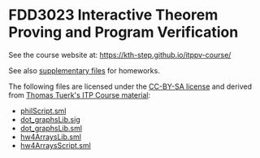 # FDD3023 Interactive Theorem Proving and Program Verification

See the course website at: https://kth-step.github.io/itppv-course/

See also [supplementary files](homeworks) for homeworks.

The following files are licensed under the [CC-BY-SA license](https://creativecommons.org/licenses/by-sa/4.0/) and derived from [Thomas Tuerk's ITP Course material](https://github.com/thtuerk/ITP-course):

- [philScript.sml](homeworks/hw2-supplementary/philScript.sml)
- [dot_graphsLib.sig](homeworks/hw4-supplementary/dot_graphsLib.sig)
- [dot_graphsLib.sml](homeworks/hw4-supplementary/dot_graphsLib.sml)
- [hw4ArraysLib.sml](homeworks/hw4-supplementary/hw4ArraysLib.sml)
- [hw4ArraysScript.sml](homeworks/hw4-supplementary/hw4ArraysScript.sml)
